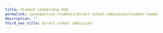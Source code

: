 ```yaml
---
title: Student Leadership DSA
permalink: /prospective-students/direct-school-admission/student-leadership-dsa/
description: ""
third_nav_title: Direct school admission
---
```

